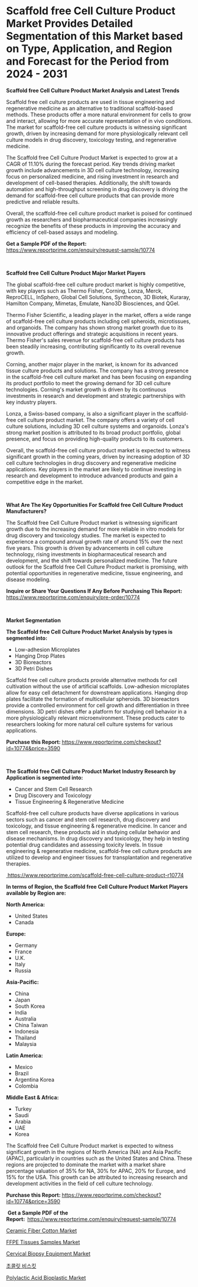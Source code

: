 <p><h1>Scaffold free Cell Culture Product Market Provides Detailed Segmentation of this Market based on Type, Application, and Region and Forecast for the Period from 2024 - 2031</h1></p><p><strong>Scaffold free Cell Culture Product Market Analysis and Latest Trends</strong></p>
<p><p>Scaffold free cell culture products are used in tissue engineering and regenerative medicine as an alternative to traditional scaffold-based methods. These products offer a more natural environment for cells to grow and interact, allowing for more accurate representation of in vivo conditions. The market for scaffold-free cell culture products is witnessing significant growth, driven by increasing demand for more physiologically relevant cell culture models in drug discovery, toxicology testing, and regenerative medicine.</p><p>The Scaffold free Cell Culture Product Market is expected to grow at a CAGR of 11.10% during the forecast period. Key trends driving market growth include advancements in 3D cell culture technology, increasing focus on personalized medicine, and rising investment in research and development of cell-based therapies. Additionally, the shift towards automation and high-throughput screening in drug discovery is driving the demand for scaffold-free cell culture products that can provide more predictive and reliable results.</p><p>Overall, the scaffold-free cell culture product market is poised for continued growth as researchers and biopharmaceutical companies increasingly recognize the benefits of these products in improving the accuracy and efficiency of cell-based assays and modeling.</p></p>
<p><strong>Get a Sample PDF of the Report:&nbsp;</strong> <a href="https://www.reportprime.com/enquiry/request-sample/10774">https://www.reportprime.com/enquiry/request-sample/10774</a></p>
<p>&nbsp;</p>
<p><strong>Scaffold free Cell Culture Product Major Market Players</strong></p>
<p><p>The global scaffold-free cell culture product market is highly competitive, with key players such as Thermo Fisher, Corning, Lonza, Merck, ReproCELL, InSphero, Global Cell Solutions, Synthecon, 3D Biotek, Kuraray, Hamilton Company, Mimetas, Emulate, Nano3D Biosciences, and QGel.</p><p>Thermo Fisher Scientific, a leading player in the market, offers a wide range of scaffold-free cell culture products including cell spheroids, microtissues, and organoids. The company has shown strong market growth due to its innovative product offerings and strategic acquisitions in recent years. Thermo Fisher's sales revenue for scaffold-free cell culture products has been steadily increasing, contributing significantly to its overall revenue growth.</p><p>Corning, another major player in the market, is known for its advanced tissue culture products and solutions. The company has a strong presence in the scaffold-free cell culture market and has been focusing on expanding its product portfolio to meet the growing demand for 3D cell culture technologies. Corning's market growth is driven by its continuous investments in research and development and strategic partnerships with key industry players.</p><p>Lonza, a Swiss-based company, is also a significant player in the scaffold-free cell culture product market. The company offers a variety of cell culture solutions, including 3D cell culture systems and organoids. Lonza's strong market position is attributed to its broad product portfolio, global presence, and focus on providing high-quality products to its customers.</p><p>Overall, the scaffold-free cell culture product market is expected to witness significant growth in the coming years, driven by increasing adoption of 3D cell culture technologies in drug discovery and regenerative medicine applications. Key players in the market are likely to continue investing in research and development to introduce advanced products and gain a competitive edge in the market.</p></p>
<p>&nbsp;</p>
<p><strong>What Are The Key Opportunities For Scaffold free Cell Culture Product Manufacturers?</strong></p>
<p><p>The Scaffold free Cell Culture Product market is witnessing significant growth due to the increasing demand for more reliable in vitro models for drug discovery and toxicology studies. The market is expected to experience a compound annual growth rate of around 15% over the next five years. This growth is driven by advancements in cell culture technology, rising investments in biopharmaceutical research and development, and the shift towards personalized medicine. The future outlook for the Scaffold free Cell Culture Product market is promising, with potential opportunities in regenerative medicine, tissue engineering, and disease modeling.</p></p>
<p><strong>Inquire or Share Your Questions If Any Before Purchasing This Report:</strong> <a href="https://www.reportprime.com/enquiry/pre-order/10774">https://www.reportprime.com/enquiry/pre-order/10774</a></p>
<p>&nbsp;</p>
<p><strong>Market Segmentation</strong></p>
<p><strong>The Scaffold free Cell Culture Product Market Analysis by types is segmented into:</strong></p>
<p><ul><li>Low-adhesion Microplates</li><li>Hanging Drop Plates</li><li>3D Bioreactors</li><li>3D Petri Dishes</li></ul></p>
<p><p>Scaffold free cell culture products provide alternative methods for cell cultivation without the use of artificial scaffolds. Low-adhesion microplates allow for easy cell detachment for downstream applications. Hanging drop plates facilitate the formation of multicellular spheroids. 3D bioreactors provide a controlled environment for cell growth and differentiation in three dimensions. 3D petri dishes offer a platform for studying cell behavior in a more physiologically relevant microenvironment. These products cater to researchers looking for more natural cell culture systems for various applications.</p></p>
<p><strong>Purchase this Report:&nbsp;</strong><a href="https://www.reportprime.com/checkout?id=10774&price=3590">https://www.reportprime.com/checkout?id=10774&price=3590</a></p>
<p>&nbsp;</p>
<p><strong>The Scaffold free Cell Culture Product Market Industry Research by Application is segmented into:</strong></p>
<p><ul><li>Cancer and Stem Cell Research</li><li>Drug Discovery and Toxicology</li><li>Tissue Engineering & Regenerative Medicine</li></ul></p>
<p><p>Scaffold-free cell culture products have diverse applications in various sectors such as cancer and stem cell research, drug discovery and toxicology, and tissue engineering & regenerative medicine. In cancer and stem cell research, these products aid in studying cellular behavior and disease mechanisms. In drug discovery and toxicology, they help in testing potential drug candidates and assessing toxicity levels. In tissue engineering & regenerative medicine, scaffold-free cell culture products are utilized to develop and engineer tissues for transplantation and regenerative therapies.</p></p>
<p><a href="https://www.reportprime.com/scaffold-free-cell-culture-product-r10774">&nbsp;https://www.reportprime.com/scaffold-free-cell-culture-product-r10774</a></p>
<p><strong>In terms of Region, the Scaffold free Cell Culture Product Market Players available by Region are:</strong></p>
<p>
    <p> <strong> North America: </strong>
        <ul>
            <li>United States</li>
            <li>Canada</li>
        </ul>
        </p> 
    <p> <strong> Europe: </strong>
        <ul>
            <li>Germany</li>
            <li>France</li>
            <li>U.K.</li>
            <li>Italy</li>
            <li>Russia</li>
        </ul>
        </p> 
    <p> <strong> Asia-Pacific: </strong>
        <ul>
            <li>China</li>
            <li>Japan</li>
            <li>South Korea</li>
            <li>India</li>
            <li>Australia</li>
            <li>China Taiwan</li>
            <li>Indonesia</li>
            <li>Thailand</li>
            <li>Malaysia</li>
        </ul>
        </p> 
    <p> <strong> Latin America: </strong>
        <ul>
            <li>Mexico</li>
            <li>Brazil</li>
            <li>Argentina Korea</li>
            <li>Colombia</li>
        </ul>
        </p> 
    <p> <strong> Middle East & Africa: </strong>
        <ul>
            <li>Turkey</li>
            <li>Saudi</li>
            <li>Arabia</li>
            <li>UAE</li>
            <li>Korea</li>
        </ul>
    </p>
    </p>
<p><p>The Scaffold free Cell Culture Product market is expected to witness significant growth in the regions of North America (NA) and Asia Pacific (APAC), particularly in countries such as the United States and China. These regions are projected to dominate the market with a market share percentage valuation of 35% for NA, 30% for APAC, 20% for Europe, and 15% for the USA. This growth can be attributed to increasing research and development activities in the field of cell culture technology.</p></p>
<p><strong>Purchase this Report: </strong><a href="https://www.reportprime.com/checkout?id=10774&price=3590">https://www.reportprime.com/checkout?id=10774&price=3590</a></p>
<p>&nbsp;<strong>Get a Sample PDF of the Report:&nbsp;&nbsp;</strong><a href="https://www.reportprime.com/enquiry/request-sample/10774">https://www.reportprime.com/enquiry/request-sample/10774</a></p>
<p><strong></strong></p>
<p><p><a href="https://issuu.com/reportprime-2/docs/ceramic-fiber-cotton-market-size-2030.pptx">Ceramic Fiber Cotton Market</a></p><p><a href="https://github.com/yemakinde/Market-Research-Report-List-2/blob/main/ffpe-tissues-samples-market.md">FFPE Tissues Samples Market</a></p><p><a href="https://github.com/jsmusil/Market-Research-Report-List-2/blob/main/cervical-biopsy-equipment-market.md">Cervical Biopsy Equipment Market</a></p><p><a href="https://github.com/iansanftyord09878/Market-Research-Report-List-1/blob/main/610153222107.md">초콜릿 비스킷</a></p><p><a href="https://issuu.com/reportprime-2/docs/polylactic-acid-bioplastic-market-size-2030.pptx">Polylactic Acid Bioplastic Market</a></p></p>